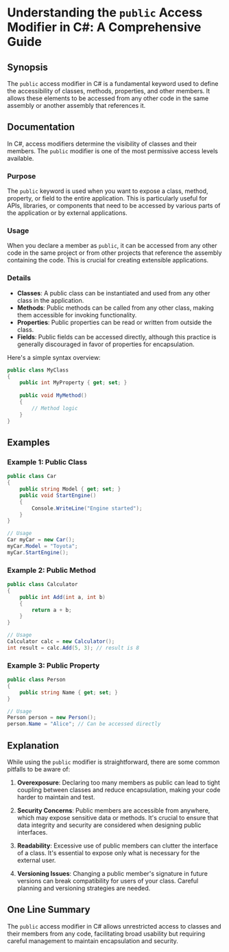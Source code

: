 <!--
Meta Description: # Understanding the `public` Access Modifier in C#: A Comprehensive Guide ## Synopsis The `public` access modifier in C# is a fundamental keyword used...
Meta Keywords: public, class, can, from, access
-->

# Understanding the `public` Access Modifier in C#: A Comprehensive Guide

## Synopsis
The `public` access modifier in C# is a fundamental keyword used to define the accessibility of classes, methods, properties, and other members. It allows these elements to be accessed from any other code in the same assembly or another assembly that references it.

## Documentation
In C#, access modifiers determine the visibility of classes and their members. The `public` modifier is one of the most permissive access levels available.

### Purpose
The `public` keyword is used when you want to expose a class, method, property, or field to the entire application. This is particularly useful for APIs, libraries, or components that need to be accessed by various parts of the application or by external applications.

### Usage
When you declare a member as `public`, it can be accessed from any other code in the same project or from other projects that reference the assembly containing the code. This is crucial for creating extensible applications.

### Details
- **Classes**: A public class can be instantiated and used from any other class in the application.
- **Methods**: Public methods can be called from any other class, making them accessible for invoking functionality.
- **Properties**: Public properties can be read or written from outside the class.
- **Fields**: Public fields can be accessed directly, although this practice is generally discouraged in favor of properties for encapsulation.

Here's a simple syntax overview:
```csharp
public class MyClass
{
    public int MyProperty { get; set; }
    
    public void MyMethod()
    {
        // Method logic
    }
}
```

## Examples
### Example 1: Public Class
```csharp
public class Car
{
    public string Model { get; set; }
    public void StartEngine()
    {
        Console.WriteLine("Engine started");
    }
}

// Usage
Car myCar = new Car();
myCar.Model = "Toyota";
myCar.StartEngine();
```

### Example 2: Public Method
```csharp
public class Calculator
{
    public int Add(int a, int b)
    {
        return a + b;
    }
}

// Usage
Calculator calc = new Calculator();
int result = calc.Add(5, 3); // result is 8
```

### Example 3: Public Property
```csharp
public class Person
{
    public string Name { get; set; }
}

// Usage
Person person = new Person();
person.Name = "Alice"; // Can be accessed directly
```

## Explanation
While using the `public` modifier is straightforward, there are some common pitfalls to be aware of:

1. **Overexposure**: Declaring too many members as public can lead to tight coupling between classes and reduce encapsulation, making your code harder to maintain and test.
   
2. **Security Concerns**: Public members are accessible from anywhere, which may expose sensitive data or methods. It's crucial to ensure that data integrity and security are considered when designing public interfaces.

3. **Readability**: Excessive use of public members can clutter the interface of a class. It's essential to expose only what is necessary for the external user.

4. **Versioning Issues**: Changing a public member's signature in future versions can break compatibility for users of your class. Careful planning and versioning strategies are needed.

## One Line Summary
The `public` access modifier in C# allows unrestricted access to classes and their members from any code, facilitating broad usability but requiring careful management to maintain encapsulation and security.